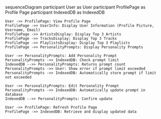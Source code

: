 sequenceDiagram
    participant User as User
    participant ProfilePage as Profile Page
    participant IndexedDB as IndexedDB

    User ->> ProfilePage: View Profile Page
    ProfilePage ->> UserInfo: Display User Information (Profile Picture, Username, Email)
    ProfilePage ->> ArtistsDisplay: Display Top 3 Artists
    ProfilePage ->> TracksDisplay: Display Top 3 Tracks
    ProfilePage ->> PlaylistsDisplay: Display Top 3 Playlists
    ProfilePage ->> PersonalityPrompts: Display Personality Prompts

    User ->> PersonalityPrompts: Add Personality Prompt
    PersonalityPrompts ->> IndexedDB: Check prompt limit
    IndexedDB -->> PersonalityPrompts: Returns prompt count
    PersonalityPrompts ->> User: Show error if prompt limit exceeded
    PersonalityPrompts ->> IndexedDB: Automatically store prompt if limit not exceeded

    User ->> PersonalityPrompts: Edit Personality Prompt
    PersonalityPrompts ->> IndexedDB: Automatically update prompt in database
    IndexedDB -->> PersonalityPrompts: Confirm update

    User ->> ProfilePage: Refresh Profile Page
    ProfilePage ->> IndexedDB: Retrieve and display updated data
